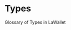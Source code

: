 # Types

Glossary of Types in LaWallet

<!--@include: @snippets/types/CardDataPayload.md-->

<!--@include: @snippets/types/CardConfigPayload.md-->

<!--@include: @snippets/types/CardPayload.md-->

<!--@include: @snippets/types/CreateIdentityReturns.md-->

<!--@include: @snippets/types/DecodedInvoiceReturns.md-->

<!--@include: @snippets/types/InvoiceProps.md-->

<!--@include: @snippets/types/InvoiceTransferType.md-->

<!--@include: @snippets/types/LNRequestResponse.md-->

<!--@include: @snippets/types/LNURLTransferType.md-->

<!--@include: @snippets/types/SignerTypes.md-->

<!--@include: @snippets/types/TokenBalance.md-->

<!--@include: @snippets/types/Transaction.md-->

<!--@include: @snippets/types/TransferInformation.md-->

<!--@include: @snippets/types/TransferTypes.md-->

<!--@include: @snippets/types/UserIdentity.md-->

